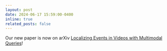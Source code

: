 ```yaml
---
layout: post
date: 2024-06-17 15:59:00-0400
inline: true
related_posts: false
---
```


Our new paper is now on arXiv [Localizing Events in Videos with Multimodal Queries](https://arxiv.org/pdf/2406.10079)!
